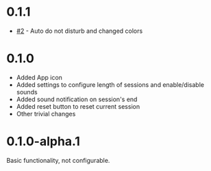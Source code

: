 # 0.1.1
* [#2](https://github.com/VadimDez/pomodoro-app/pull/2) - Auto do not disturb and changed colors

# 0.1.0

* Added App icon
* Added settings to configure length of sessions and enable/disable sounds
* Added sound notification on session's end
* Added reset button to reset current session
* Other trivial changes

# 0.1.0-alpha.1

Basic functionality, not configurable.
